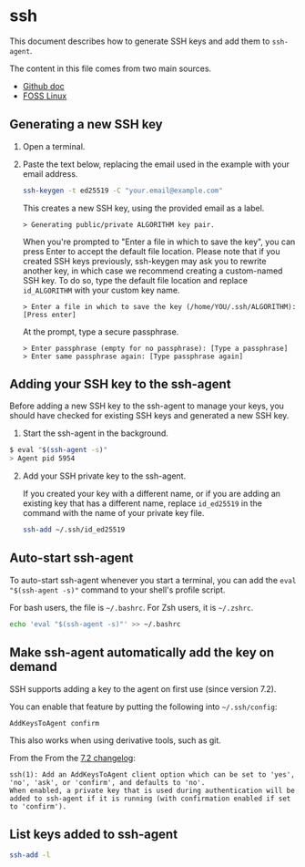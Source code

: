 # ssh

This document describes how to generate SSH keys and add them to `ssh-agent`.

The content in this file comes from two main sources.
- [Github doc](https://docs.github.com/en/authentication/connecting-to-github-with-ssh)
- [FOSS Linux](https://www.fosslinux.com/122405/how-to-install-and-use-ssh-agent-on-ubuntu.htm)

## Generating a new SSH key

1. Open a terminal.

2. Paste the text below, replacing the email used in the example with your email address.

    ```sh
    ssh-keygen -t ed25519 -C "your.email@example.com"
    ```

    This creates a new SSH key, using the provided email as a label.

    ```
    > Generating public/private ALGORITHM key pair.
    ```

    When you're prompted to "Enter a file in which to save the key", you can press Enter to accept the default file location.
    Please note that if you created SSH keys previously, ssh-keygen may ask you to rewrite another key, in which case we
    recommend creating a custom-named SSH key. To do so, type the default file location and replace `id_ALGORITHM` with your
    custom key name.

    ```
    > Enter a file in which to save the key (/home/YOU/.ssh/ALGORITHM):[Press enter]
    ```

    At the prompt, type a secure passphrase.

    ```
    > Enter passphrase (empty for no passphrase): [Type a passphrase]
    > Enter same passphrase again: [Type passphrase again]
    ```

## Adding your SSH key to the ssh-agent

Before adding a new SSH key to the ssh-agent to manage your keys, you should have checked for existing SSH keys and generated
a new SSH key. 

1. Start the ssh-agent in the background.

  ```sh
  $ eval "$(ssh-agent -s)"
  > Agent pid 5954
  ```

2. Add your SSH private key to the ssh-agent.

    If you created your key with a different name, or if you are adding an existing key that has a different name, replace `id_ed25519` in the command with the name of your private key file.

    ```sh
    ssh-add ~/.ssh/id_ed25519
    ```

## Auto-start ssh-agent

To auto-start ssh-agent whenever you start a terminal, you can add the `eval "$(ssh-agent -s)"` command to your shell's
profile script.

For bash users, the file is `~/.bashrc`. For Zsh users, it is `~/.zshrc`.

```sh
echo 'eval "$(ssh-agent -s)"' >> ~/.bashrc
```

## Make ssh-agent automatically add the key on demand

SSH supports adding a key to the agent on first use (since version 7.2).

You can enable that feature by putting the following into `~/.ssh/config`:

```
AddKeysToAgent confirm
```

This also works when using derivative tools, such as git.

From the From the [7.2 changelog](https://www.openssh.com/txt/release-7.2):

```
ssh(1): Add an AddKeysToAgent client option which can be set to 'yes', 'no', 'ask', or 'confirm', and defaults to 'no'.
When enabled, a private key that is used during authentication will be added to ssh-agent if it is running (with confirmation enabled if set to 'confirm').
```

## List keys added to ssh-agent

```sh
ssh-add -l
```
